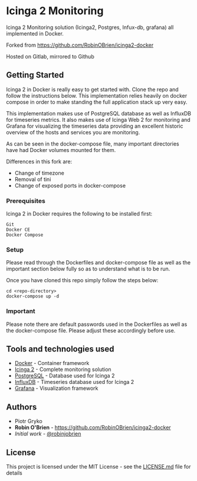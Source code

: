 # Icinga 2 Monitoring

Icinga 2 Monitoring solution (Icinga2, Postgres, Infux-db, grafana) all implemented in Docker.

Forked from https://github.com/RobinOBrien/icinga2-docker

Hosted on Gitlab, mirrored to Github

## Getting Started

Icinga 2 in Docker is really easy to get started with. Clone the repo and follow the instructions below. This implementation relies heavily on docker compose in order to make standing the full application stack up very easy.

This implementation makes use of PostgreSQL database as well as InfluxDB for timeseries metrics. It also makes use of Icinga Web 2 for monitoring and Grafana for visualizing the timeseries data providing an excellent historic overview of the hosts and services you are monitoring.

As can be seen in the docker-compose file, many important directories have had Docker volumes mounted for them.

Differences in this fork are:

- Change of timezone
- Removal of tini
- Change of exposed ports in docker-compose

### Prerequisites

Icinga 2 in Docker requires the following to be installed first:

```
Git
Docker CE
Docker Compose
```

### Setup

Please read through the Dockerfiles and docker-compose file as well as the important section below fully so as to understand what is to be run.

Once you have cloned this repo simply follow the steps below:

```
cd <repo-directory>
docker-compose up -d
```

### Important

Please note there are default passwords used in the Dockerfiles as well as the docker-compose file. Please adjust these accordingly before use.

## Tools and technologies used  

* [Docker](https://www.docker.com/community-edition) - Container framework
* [Icinga 2](https://www.icinga.com/products/icinga-2/) - Complete monitoring solution
* [PostgreSQL](https://www.postgresql.org/) - Database used for Icinga 2
* [InfluxDB](https://www.influxdata.com/) - Timeseries database used for Icinga 2
* [Grafana](https://grafana.com/) - Visualization framework

## Authors
* Piotr Gryko
* **Robin O'Brien** - https://github.com/RobinOBrien/icinga2-docker
* *Initial work* - [@robinjobrien](https://twitter.com/robinjobrien)

## License

This project is licensed under the MIT License - see the [LICENSE.md](LICENSE.md) file for details
